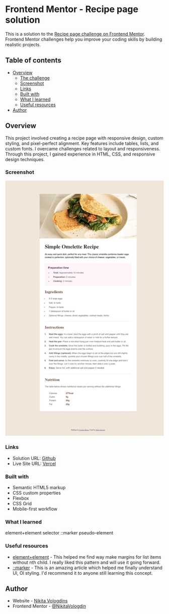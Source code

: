 # Frontend Mentor - Recipe page solution

This is a solution to the [Recipe page challenge on Frontend Mentor](https://www.frontendmentor.io/challenges/recipe-page-KiTsR8QQKm). Frontend Mentor challenges help you improve your coding skills by building realistic projects.

## Table of contents

- [Overview](#overview)
  - [The challenge](#the-challenge)
  - [Screenshot](#screenshot)
  - [Links](#links)
  - [Built with](#built-with)
  - [What I learned](#what-i-learned)
  - [Useful resources](#useful-resources)
- [Author](#author)

## Overview

This project involved creating a recipe page with responsive design, custom styling, and pixel-perfect alignment. Key features include tables, lists, and custom fonts. I overcame challenges related to layout and responsiveness. Through this project, I gained experience in HTML, CSS, and responsive design techniques.

### Screenshot

![Screenshot](./screenshots/screenshot1.jpg)

### Links

- Solution URL: [Github](https://github.com/NikitaVologdin/recipe-page)
- Live Site URL: [Vercel](https://recipe-page-kzrfitq8s-nikitavologdins-projects.vercel.app/)

### Built with

- Semantic HTML5 markup
- CSS custom properties
- Flexbox
- CSS Grid
- Mobile-first workflow

### What I learned

element+element selector
::marker pseudo-element

### Useful resources

- [element+element](https://developer.mozilla.org/en-US/docs/Web/CSS/Next-sibling_combinator) - This helped me find way make margins for list items without nth child. I really liked this pattern and will use it going forward.
- [::marker](https://developer.mozilla.org/en-US/docs/Web/CSS/::marker) - This is an amazing article which helped me finally understand Ul, Ol styling. I'd recommend it to anyone still learning this concept.

## Author

- Website - [Nikita Vologdins](https://vologdin.eu/portfolio)
- Frontend Mentor - [@NikitaVologdin](https://www.frontendmentor.io/profile/NikitaVologdin)
